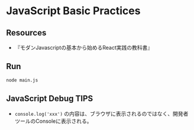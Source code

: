 # JavaScript Basic Practices

## Resources

- 『モダンJavascriptの基本から始めるReact実践の教科書』


## Run

```bash
node main.js
```

## JavaScript Debug TIPS

- `console.log('xxx')` の内容は、ブラウザに表示されるのではなく、開発者ツールのConsoleに表示される。

